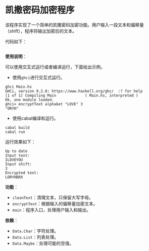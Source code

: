 # 凯撒密码加密程序

该程序实现了一个简单的凯撒密码加密功能。用户输入一段文本和偏移量（shift），程序将输出加密后的文本。

代码如下：

```
```

**使用说明**：

可以使用交互式运行或者编译运行，下面给出示例。

- 使用`ghci`进行交互式运行。

```
ghci Main.hs
GHCi, version 9.2.8: https://www.haskell.org/ghc/  :? for help
[1 of 1] Compiling Main             ( Main.hs, interpreted )
Ok, one module loaded.
ghci> encryptText alphabet "LOVE" 3
"ORYH"
```

- 使用cabal编译和运行。

```
cabal build
cabal run
```

运行效果如下：

```
Up to date
Input text:
ILOVEYOU
Input shift:
3
Encrypted text:
LORYHBRX
```

**功能**：

- `cleanText`：清理文本，只保留大写字母。
- `encryptText`：根据输入的偏移量加密文本。
- `main`：程序入口，处理用户输入和输出。

**依赖**：

- `Data.Char`：字符处理。
- `Data.List`：列表处理。
- `Data.Maybe`：处理可能的空值。
